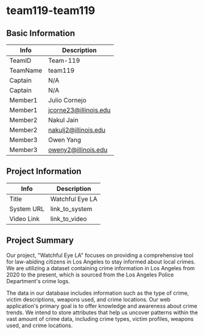 # team119-team119

## Basic Information

|   Info      |        Description     |
| ----------- | ---------------------- |
| TeamID      |        Team-119        |
| TeamName    |         team119         |
| Captain     |     N/A    |
| Captain     |   N/A  |
| Member1     |          Julio Cornejo          |
| Member1     |          jcorne23@illinois.edu              |
| Member2     | Nakul Jain             |
| Member2     | nakulj2@illinois.edu   |
| Member3     |         Owen Yang      |
| Member3     |  oweny2@illinois.edu   |


## Project Information

|   Info      |        Description     |
| ----------- | ---------------------- |
|  Title      |       Watchful Eye LA     |
| System URL  |      link_to_system    |
| Video Link  |      link_to_video     |

## Project Summary

Our project, "Watchful Eye LA" focuses on providing a comprehensive tool for law-abiding citizens in Los Angeles to stay informed about local crimes. We are utilizing a dataset containing crime information in Los Angeles from 2020 to the present, which is sourced from the Los Angeles Police Department's crime logs.

The data in our database includes information such as the type of crime, victim descriptions, weapons used, and crime locations. Our web application's primary goal is to offer knowledge and awareness about crime trends. We intend to store attributes that help us uncover patterns within the vast amount of crime data, including crime types, victim profiles, weapons used, and crime locations.
